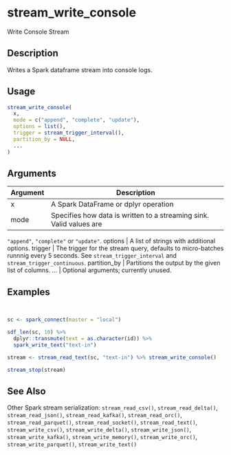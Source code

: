# stream_write_console


Write Console Stream




## Description

Writes a Spark dataframe stream into console logs.





## Usage
```r
stream_write_console(
  x,
  mode = c("append", "complete", "update"),
  options = list(),
  trigger = stream_trigger_interval(),
  partition_by = NULL,
  ...
)
```




## Arguments


Argument      |Description
------------- |----------------
x | A Spark DataFrame or dplyr operation
mode | Specifies how data is written to a streaming sink. Valid values are
``"append"``, ``"complete"`` or ``"update"``.
options | A list of strings with additional options.
trigger | The trigger for the stream query, defaults to micro-batches runnnig
every 5 seconds. See `stream_trigger_interval` and
`stream_trigger_continuous`.
partition_by | Partitions the output by the given list of columns.
... | Optional arguments; currently unused.






## Examples

```r


sc <- spark_connect(master = "local")

sdf_len(sc, 10) %>%
  dplyr::transmute(text = as.character(id)) %>%
  spark_write_text("text-in")

stream <- stream_read_text(sc, "text-in") %>% stream_write_console()

stream_stop(stream)

```






## See Also

Other Spark stream serialization: 
`stream_read_csv()`,
`stream_read_delta()`,
`stream_read_json()`,
`stream_read_kafka()`,
`stream_read_orc()`,
`stream_read_parquet()`,
`stream_read_socket()`,
`stream_read_text()`,
`stream_write_csv()`,
`stream_write_delta()`,
`stream_write_json()`,
`stream_write_kafka()`,
`stream_write_memory()`,
`stream_write_orc()`,
`stream_write_parquet()`,
`stream_write_text()`



